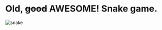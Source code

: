 # Old, ~~good~~ AWESOME! Snake game.

![snake](https://user-images.githubusercontent.com/18558862/43038200-681f5500-8d15-11e8-807e-af66d0d7a36c.png)
